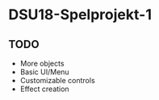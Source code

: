 # DSU18-Spelprojekt-1

## TODO
* More objects
* Basic UI/Menu
* Customizable controls
* Effect creation
